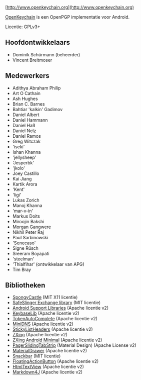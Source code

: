 [//]: # (NOTE: Please put every sentence in its own line, Transifex puts every line in its own translation field!)

[http://www.openkeychain.org](http://www.openkeychain.org)

[OpenKeychain](http://www.openkeychain.org) is een OpenPGP implementatie voor Android.

Licentie: GPLv3+

## Hoofdontwikkelaars
  * Dominik Schürmann (beheerder)
  * Vincent Breitmoser

## Medewerkers
  * Adithya Abraham Philip
  * Art O Cathain
  * Ash Hughes
  * Brian C. Barnes
  * Bahtiar 'kalkin' Gadimov
  * Daniel Albert
  * Daniel Hammann
  * Daniel Haß
  * Daniel Nelz
  * Daniel Ramos
  * Greg Witczak
  * 'iseki'
  * Ishan Khanna
  * 'jellysheep'
  * 'Jesperbk'
  * 'jkolo'
  * Joey Castillo
  * Kai Jiang
  * Kartik Arora
  * 'Kent'
  * 'ligi'
  * Lukas Zorich
  * Manoj Khanna
  * 'mar-v-in'
  * Markus Doits
  * Miroojin Bakshi
  * Morgan Gangwere
  * Nikhil Peter Raj
  * Paul Sarbinowski
  * 'Senecaso'
  * Signe Rüsch
  * Sreeram Boyapati
  * 'steelman'
  * 'Thialfihar' (ontwikkelaar van APG)
  * Tim Bray

## Bibliotheken
  * [SpongyCastle](http://rtyley.github.com/spongycastle/) (MIT X11 licentie)
  * [SafeSlinger Exchange library](https://github.com/SafeSlingerProject/exchange-android) (MIT licentie)
  * [Android Support Libraries](http://developer.android.com/tools/support-library/index.html) (Apache licentie v2)
  * [KeybaseLib](https://github.com/timbray/KeybaseLib) (Apache licentie v2)
  * [TokenAutoComplete](https://github.com/splitwise/TokenAutoComplete) (Apache licentie v2)
  * [MiniDNS](https://github.com/rtreffer/minidns) (Apache licentie v2)
  * [StickyListHeaders](https://github.com/emilsjolander/StickyListHeaders) (Apache licentie v2)
  * [ZXing](https://github.com/zxing/zxing) (Apache licentie v2)
  * [ZXing Android Minimal](https://github.com/journeyapps/zxing-android-embedded) (Apache licentie v2)
  * [PagerSlidingTabStrip](https://github.com/jpardogo/PagerSlidingTabStrip) (Material Design) (Apache License v2)
  * [MaterialDrawer](https://github.com/mikepenz/MaterialDrawer) (Apache licentie v2)
  * [Snackbar](https://github.com/nispok/snackbar) (MIT licentie)
  * [FloatingActionButton](https://github.com/futuresimple/android-floating-action-button) (Apache licentie v2)
  * [HtmlTextView](https://github.com/sufficientlysecure/html-textview) (Apache licentie v2)
  * [Markdown4J](https://github.com/jdcasey/markdown4j) (Apache licentie v2)